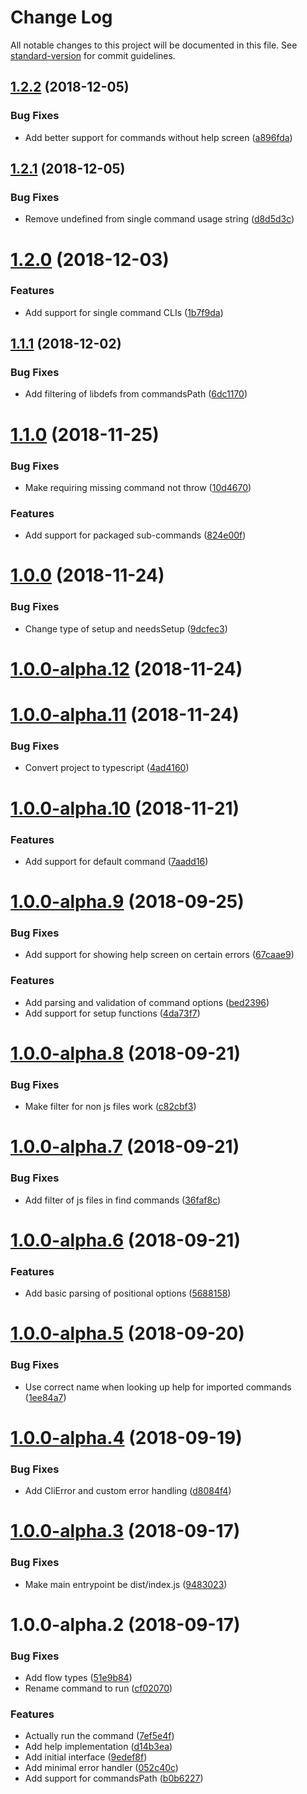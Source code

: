 # Change Log

All notable changes to this project will be documented in this file. See [standard-version](https://github.com/conventional-changelog/standard-version) for commit guidelines.

<a name="1.2.2"></a>
## [1.2.2](https://github.com/relekang/args/compare/v1.2.1...v1.2.2) (2018-12-05)


### Bug Fixes

* Add better support for commands without help screen ([a896fda](https://github.com/relekang/args/commit/a896fda))



<a name="1.2.1"></a>
## [1.2.1](https://github.com/relekang/args/compare/v1.2.0...v1.2.1) (2018-12-05)


### Bug Fixes

* Remove undefined from single command usage string ([d8d5d3c](https://github.com/relekang/args/commit/d8d5d3c))



<a name="1.2.0"></a>
# [1.2.0](https://github.com/relekang/args/compare/v1.1.1...v1.2.0) (2018-12-03)


### Features

* Add support for single command CLIs ([1b7f9da](https://github.com/relekang/args/commit/1b7f9da))



<a name="1.1.1"></a>
## [1.1.1](https://github.com/relekang/args/compare/v1.1.0...v1.1.1) (2018-12-02)


### Bug Fixes

* Add filtering of libdefs from commandsPath ([6dc1170](https://github.com/relekang/args/commit/6dc1170))



<a name="1.1.0"></a>
# [1.1.0](https://github.com/relekang/args/compare/v1.0.0...v1.1.0) (2018-11-25)


### Bug Fixes

* Make requiring missing command not throw ([10d4670](https://github.com/relekang/args/commit/10d4670))


### Features

* Add support for packaged sub-commands ([824e00f](https://github.com/relekang/args/commit/824e00f))



<a name="1.0.0"></a>
# [1.0.0](https://github.com/relekang/args/compare/v1.0.0-alpha.12...v1.0.0) (2018-11-24)


### Bug Fixes

* Change type of setup and needsSetup ([9dcfec3](https://github.com/relekang/args/commit/9dcfec3))



<a name="1.0.0-alpha.12"></a>
# [1.0.0-alpha.12](https://github.com/relekang/args/compare/v1.0.0-alpha.11...v1.0.0-alpha.12) (2018-11-24)



<a name="1.0.0-alpha.11"></a>
# [1.0.0-alpha.11](https://github.com/relekang/args/compare/v1.0.0-alpha.10...v1.0.0-alpha.11) (2018-11-24)


### Bug Fixes

* Convert project to typescript ([4ad4160](https://github.com/relekang/args/commit/4ad4160))



<a name="1.0.0-alpha.10"></a>
# [1.0.0-alpha.10](https://github.com/relekang/args/compare/v1.0.0-alpha.9...v1.0.0-alpha.10) (2018-11-21)


### Features

* Add support for default command ([7aadd16](https://github.com/relekang/args/commit/7aadd16))



<a name="1.0.0-alpha.9"></a>
# [1.0.0-alpha.9](https://github.com/relekang/args/compare/v1.0.0-alpha.8...v1.0.0-alpha.9) (2018-09-25)


### Bug Fixes

* Add support for showing help screen on certain errors ([67caae9](https://github.com/relekang/args/commit/67caae9))


### Features

* Add parsing and validation of command options ([bed2396](https://github.com/relekang/args/commit/bed2396))
* Add support for setup functions ([4da73f7](https://github.com/relekang/args/commit/4da73f7))



<a name="1.0.0-alpha.8"></a>
# [1.0.0-alpha.8](https://github.com/relekang/args/compare/v1.0.0-alpha.7...v1.0.0-alpha.8) (2018-09-21)


### Bug Fixes

* Make filter for non js files work ([c82cbf3](https://github.com/relekang/args/commit/c82cbf3))



<a name="1.0.0-alpha.7"></a>
# [1.0.0-alpha.7](https://github.com/relekang/args/compare/v1.0.0-alpha.6...v1.0.0-alpha.7) (2018-09-21)


### Bug Fixes

* Add filter of js files in find commands ([36faf8c](https://github.com/relekang/args/commit/36faf8c))



<a name="1.0.0-alpha.6"></a>
# [1.0.0-alpha.6](https://github.com/relekang/args/compare/v1.0.0-alpha.5...v1.0.0-alpha.6) (2018-09-21)


### Features

* Add basic parsing of positional options ([5688158](https://github.com/relekang/args/commit/5688158))



<a name="1.0.0-alpha.5"></a>
# [1.0.0-alpha.5](https://github.com/relekang/args/compare/v1.0.0-alpha.4...v1.0.0-alpha.5) (2018-09-20)


### Bug Fixes

* Use correct name when looking up help for imported commands ([1ee84a7](https://github.com/relekang/args/commit/1ee84a7))



<a name="1.0.0-alpha.4"></a>
# [1.0.0-alpha.4](https://github.com/relekang/args/compare/v1.0.0-alpha.3...v1.0.0-alpha.4) (2018-09-19)


### Bug Fixes

* Add CliError and custom error handling ([d8084f4](https://github.com/relekang/args/commit/d8084f4))



<a name="1.0.0-alpha.3"></a>
# [1.0.0-alpha.3](https://github.com/relekang/args/compare/v1.0.0-alpha.2...v1.0.0-alpha.3) (2018-09-17)


### Bug Fixes

* Make main entrypoint be dist/index.js ([9483023](https://github.com/relekang/args/commit/9483023))



<a name="1.0.0-alpha.2"></a>
# 1.0.0-alpha.2 (2018-09-17)


### Bug Fixes

* Add flow types ([51e9b84](https://github.com/relekang/args/commit/51e9b84))
* Rename command to run ([cf02070](https://github.com/relekang/args/commit/cf02070))


### Features

* Actually run the command ([7ef5e4f](https://github.com/relekang/args/commit/7ef5e4f))
* Add help implementation ([d14b3ea](https://github.com/relekang/args/commit/d14b3ea))
* Add initial interface ([9edef8f](https://github.com/relekang/args/commit/9edef8f))
* Add minimal error handler ([052c40c](https://github.com/relekang/args/commit/052c40c))
* Add support for commandsPath ([b0b6227](https://github.com/relekang/args/commit/b0b6227))
